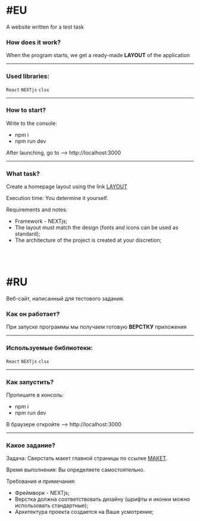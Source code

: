 # #EU


A website written for a test task

### How does it work?
When the program starts, we get a ready-made <b>LAYOUT</b> of the application

-----
### Used libraries:
`React` `NEXTjs` `clsx`

-----
### How to start?
Write to the console:
- npm i
- npm run dev
  
After launching, go to --> http://localhost:3000

-----
### What task?

Create a homepage layout using the link <a href="https://www.figma.com/file/RvC8D6CDSU4yqPhhcyxzjw/Untitled?type=design&node-id=1%3A592&mode=dev">LAYOUT</a>

Execution time:
You determine it yourself.

Requirements and notes:
- Framework - NEXTjs;
- The layout must match the design (fonts and icons can be used as standard);
- The architecture of the project is created at your discretion;

<br/>
<br/>


# #RU


Веб-сайт, написанный для тестового задания.

### Как он работает?
При запуске программы мы получаем готовую <b>ВЕРСТКУ</b> приложения

-----
### Используемые библиотеки:
`React` `NEXTjs` `clsx`

-----
### Как запустить?
Пропишите в консоль:
- npm i
- npm run dev
  
В браузере откройте --> http://localhost:3000

-----
### Какое задание?

Задача:
Сверстать макет главной страницы по ссылке <a href="https://www.figma.com/file/RvC8D6CDSU4yqPhhcyxzjw/Untitled?type=design&node-id=1%3A592&mode=dev">МАКЕТ</a>.

Время выполнения:
Вы определяете самостоятельно.

Требования и примечания:
-  Фреймворк - NEXTjs;
-  Верстка должна соответствовать дизайну (шрифты и иконки можно использовать стандартные);
-  Архитектура проекта создается на Ваше усмотрение;
